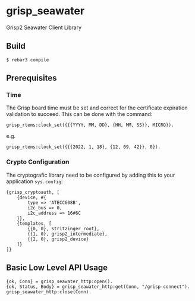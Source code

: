 grisp_seawater
==================

Grisp2 Seawater Client Library


Build
-----

    $ rebar3 compile


Prerequisites
-------------

### Time


The Grisp board time must be set and correct for the certificate expiration
validation to succeed. This can be done with the command:

    grisp_rtems:clock_set({{{YYYY, MM, DD}, {HH, MM, SS}}, MICRO}).

e.g.

    grisp_rtems:clock_set({{{2022, 1, 18}, {12, 09, 42}}, 0}).


### Crypto Configuration

The cryptografic library need to be configured by adding this to your
application `sys.config`:

    {grisp_cryptoauth, [
        {device, #{
            type => 'ATECC608B',
            i2c_bus => 0,
            i2c_address => 16#6C
        }},
        {templates, [
            {{0, 0}, stritzinger_root},
            {{1, 0}, grisp2_intermediate},
            {{2, 0}, grisp2_device}
        ]}
    ]}


Basic Low Level API Usage
-------------------------

    {ok, Conn} = grisp_seawater_http:open().
    {ok, Status, Body} = grisp_seawater_http:get(Conn, "/grisp-connect").
    grisp_seawater_http:close(Conn).
